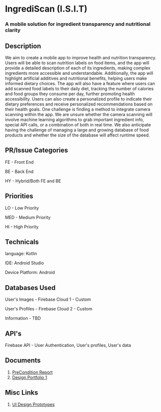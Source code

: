 # IngrediScan (I.S.I.T)
### A mobile solution for ingredient transparency and nutritional clarity

## Description
We aim to create a mobile app to improve health and nutrition transparency. Users will be able to scan nutrition labels on food items, and the app will provide a detailed description of each of its ingredients, making complex ingredients more accessible and understandable. Additionally, the app will highlight artificial additives and nutritional benefits, helping users make informed dietary choices. The app will also have a feature where users can add scanned food labels to their daily diet, tracking the number of calories and food groups they consume per day, further promoting health accessibility. Users can also create a personalized profile to indicate their dietary preferences and receive personalized recommendations based on their health goals. One challenge is finding a method to integrate camera scanning within the app. We are unsure whether the camera scanning will involve machine learning algorithms to grab important ingredient info, special API calls, or a combination of both in real time. We also anticipate having the challenge of managing a large and growing database of food products and whether the size of the database will affect runtime speed. 

## PR/Issue Categories
FE - Front End

BE - Back End

HY - Hybrid/Both FE and BE

## Priorities
LO - Low Priority

MED - Medium Priority

HI - High Priority 

## Technicals

language: Kotlin

IDE: Android Studio

Device Platform: Android

## Databases Used
User's Images - Firebase Cloud 1 - Custom

User's Profiles - Firebase Cloud 2 - Custom

Information - TBD

## API's
Firebase API - User Authentication, User's profiles, User's data

## Documents
1. [PreCondition Report](https://docs.google.com/document/d/1-pxEQ8qhrdBURnaxEpLjr92rGk1bMG7kKCMM68TOLPs/preview?tab=t.0)
2. [Design Portfolio 1](https://docs.google.com/document/d/1UOOjYkdUakpcMgCODxpnWCzssQR8GyRw0cU9jYG2FkI/preview?tab=t.0)

## Misc Links
1. [UI Design Prototypes](https://www.figma.com/design/BfUXGKxHTIdLMgxQOayYtk/ISIT-App-UI-Concept-Design?node-id=2-3&t=BZTrfhj3ws0p5ttX-1)
